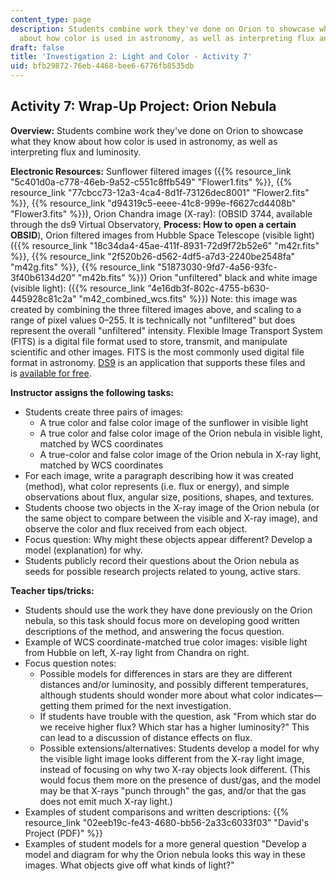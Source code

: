 ```yaml
---
content_type: page
description: Students combine work they've done on Orion to showcase what they know
  about how color is used in astronomy, as well as interpreting flux and luminosity.
draft: false
title: 'Investigation 2: Light and Color - Activity 7'
uid: bfb29872-76eb-4468-bee6-6776fb8535db
---
```

## **Activity 7: Wrap-Up Project: Orion Nebula**

**Overview:** Students combine work they've done on Orion to showcase what they know about how color is used in astronomy, as well as interpreting flux and luminosity.

**Electronic Resources:** Sunflower filtered images ({{% resource_link "5c401d0a-c778-46eb-9a52-c551c8ffb549" "Flower1.fits" %}}, {{% resource_link "77cbcc73-12a3-4ca4-8d1f-73126dec8001" "Flower2.fits" %}}, {{% resource_link "d94319c5-eeee-41c8-999e-f6627cd4408b" "Flower3.fits" %}}), Orion Chandra image (X-ray): (OBSID 3744, available through the ds9 Virtual Observatory, **Process: How to open a certain OBSID**), Orion filtered images from Hubble Space Telescope (visible light) ({{% resource_link "18c34da4-45ae-411f-8931-72d9f72b52e6" "m42r.fits" %}}, {{% resource_link "2f520b26-d562-4df5-a7d3-2240be2548fa" "m42g.fits" %}}, {{% resource_link "51873030-9fd7-4a56-93fc-3f40b6134d20" "m42b.fits" %}}) Orion "unfiltered" black and white image (visible light): ({{% resource_link "4e16db3f-802c-4755-b630-445928c81c2a" "m42\_combined\_wcs.fits" %}}) Note: this image was created by combining the three filtered images above, and scaling to a range of pixel values 0–255. It is technically not "unfiltered" but does represent the overall "unfiltered" intensity. Flexible Image Transport System (FITS) is a digital file format used to store, transmit, and manipulate scientific and other images. FITS is the most commonly used digital file format in astronomy. [DS9](http://hea-www.harvard.edu/RD/ds9/) is an application that supports these files and is [available for free](http://hea-www.harvard.edu/RD/ds9/).

**Instructor assigns the following tasks:**

- Students create three pairs of images: 
    - A true color and false color image of the sunflower in visible light
    - A true color and false color image of the Orion nebula in visible light, matched by WCS coordinates
    - A true-color and false color image of the Orion nebula in X-ray light, matched by WCS coordinates
- For each image, write a paragraph describing how it was created (method), what color represents (i.e. flux or energy), and simple observations about flux, angular size, positions, shapes, and textures.
- Students choose two objects in the X-ray image of the Orion nebula (or the same object to compare between the visible and X-ray image), and observe the color and flux received from each object.
- Focus question: Why might these objects appear different? Develop a model (explanation) for why.
- Students publicly record their questions about the Orion nebula as seeds for possible research projects related to young, active stars.

**Teacher tips/tricks:**

- Students should use the work they have done previously on the Orion nebula, so this task should focus more on developing good written descriptions of the method, and answering the focus question.
- Example of WCS coordinate-matched true color images: visible light from Hubble on left, X-ray light from Chandra on right.
- Focus question notes: 
    - Possible models for differences in stars are they are different distances and/or luminosity, and possibly different temperatures, although students should wonder more about what color indicates—getting them primed for the next investigation.
    - If students have trouble with the question, ask "From which star do we receive higher flux? Which star has a higher luminosity?" This can lead to a discussion of distance effects on flux.
    - Possible extensions/alternatives: Students develop a model for why the visible light image looks different from the X-ray light image, instead of focusing on why two X-ray objects look different. (This would focus them more on the presence of dust/gas, and the model may be that X-rays "punch through" the gas, and/or that the gas does not emit much X-ray light.)
- Examples of student comparisons and written descriptions: {{% resource_link "02eeb19c-fe43-4680-bb56-2a33c6033f03" "David's Project (PDF)" %}}
- Examples of student models for a more general question "Develop a model and diagram for why the Orion nebula looks this way in these images. What objects give off what kinds of light?"